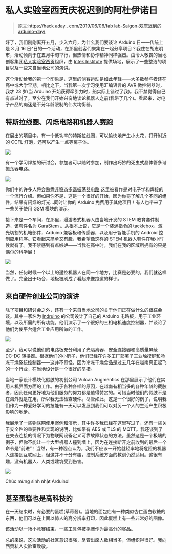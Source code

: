 # 私人实验室西贡庆祝迟到的阿杜伊诺日

> 原文:[https://hack aday . com/2019/06/06/fab lab-Saigon-欢庆迟到的 arduino-day/](https://hackaday.com/2019/06/06/fablab-saigon-celebrates-a-belated-arduino-day/)

好了，我们刚刚离开五月，步入六月，为什么我们要谈论 Arduino 日——传统上是 3 月 16 日^日的一个活动，在那里创客们聚集在一起分享项目？我住在胡志明市，活动倾向于在五月中旬举行，但热情和协作精神同样强烈。由令人敬畏的当地创客集团[私人实验室西贡](http://fablabsaigon.org)组织，由 [Intek Institute](http://intek.edu.vn) 提供场地，展示了一些整洁的项目以及一些来自当地公司的演讲。

这个活动给我的第一个印象是，这里的创客运动是如此年轻——大多数参与者还在高中或大学早期。相比之下，当我第一次学习使用汇编语言的 AVR 微控制器时，我才 23 岁(当 Arduino 开始获得牵引力时，船实际上错过了我)。我不禁觉得自己有点过时了，至少在我们开始兴奋地谈论机器人之前(我带了几个)。看起来，对电子产品的痴迷是不分年龄限制的伟大均衡器。

## 特斯拉线圈、闪烁电路和机器人赛跑

在展出的项目中，有一个低功率的特斯拉线圈，可以愉快地产生小火花，打开附近的 CCFL 灯泡，还可以产生一点等离子体。

![](../Images/764315177fce7c26a75db936da47df00.png)

有一个学习焊接的研讨会，参加者可以随时参加，制作出巧妙的死虫式晶体管多谐振荡器电路。

![](../Images/35ede52e90a4ce37e9fce5f7dcf9f311.png)

你们中的许多人将会熟悉[非稳态多谐振荡器电路](http://electrosome.com/astable-multivibrator-transistors),这里被看作是对电子学和焊接的一个流行介绍。但如果你不是，这是一个很好的开始，因为你将了解几个不同的组件，结果有闪烁的灯光…同时让你的 Arduino 免费用于其他项目！有人也带来了一些关于使用 GSM 模块的演示。

接下来是一个车间，在那里，漫游者式机器人由当地开发的 STEM 教育套件制造，该套件名为 [GaraStem](http://garastem.com) 。从根本上说，它是一个装满指令的 tacklebox，激光切割的机箱部件，Arduino 兼容板和传感器，以及用于智能手机的 Android 控制应用程序。它看起来简单又有趣，我希望像这样的 STEM 机器人套件在我小时候就有了。我不禁感到有点嫉妒——当我在高中时，我们在我的区域所拥有的只是偶尔的科学展！

![](../Images/3fdb4309cfe67d29bf94e5aef38dc841.png)

当然，任何时候一个以上的遥控机器人在同一个地方，比赛是必要的，我们就这样做了。完全出于巧合，地板被刷成了看起来像跑道的样子。

## 来自硬件创业公司的演讲

除了项目和研讨会之外，还有一个来自当地公司的关于他们正在做什么的跟踪会谈。其中一家名为 [Indruino](http://www.indruino.com) 的公司设计了自己的 Arduino 电路板，用于工业环境，以及所需的所有功能。他们演示了一个很好的三相电机速度控制器，并谈论了他们为使平台适合工业应用所做的工作。

![](../Images/b3ed9338f1cd570b8d2dc036c7b9b78d.png)

至少，我可以说他们的电路板充分利用了光隔离器、安全连接器和高质量屏蔽 DC-DC 转换器。根据他们的小册子，他们已经在许多工厂部署了工业触摸屏和冷冻干燥系统控制器——这并不奇怪，因为冷冻干燥食品是过去几年在越南真正起飞的一个行业，在当地设计是一个很好的举措。

当地一家设计模块化假肢的初创公司 Vulcan Augmentics 在那里展示了他们在实用人机界面方面的工作。由于各种各样的原因，在越南有相当多的各种年龄的截肢者，因此任何更好地为他们服务的努力都是值得赞赏的。可惜当时他们的假肢不是在海外就是在用，所以我无法检查硬件。尽管如此，这是一个很好的例子，说明我们作为一种爱好学习的技能有一天可以发展到我们可以对另一个人的生活产生积极影响的地步。

我展示了一些物联网使用案例和演示，其中许多我已经在这里写过了，还有一些关于安全性的重要性和实现的说明，比如带有 AES 或 TLS 的 MQTT。我还谈到了在失去连接的情况下为物联网设备定义可靠故障状态的方法。虽然这是一个极端的例子，但你不能让一个大型机器人撞到墙上，因为在连接断开之前收到的最后一个命令是“前进”！当然，有一种观点认为，我们不应该一开始就轻率地将危险的机器人连接到互联网上，但这并不十分有趣，控制系统方面的教训仍然适用。这很有趣，没有机器人、人类或建筑受到伤害。

![](../Images/9afc328eda608506dd9faca9c7047c1f.png)

Chúc mừng sinh nhật Arduino!

## 甚至蛋糕也是高科技的

在一天结束时，有必要的蛋糕(草莓酱)。当地的面包店有一种类似杏仁蛋白软糖的东西，他们可以在上面以惊人的高分辨率打印，因此蛋糕上有一些非常好的图像。

该活动以一场小竞赛结束，一些工具包被捐赠作为最高分的奖品。

总的来说，这次活动的社区意识很强，尽管出席人数相当多，但组织得很好。我向西贡私人实验室致敬。